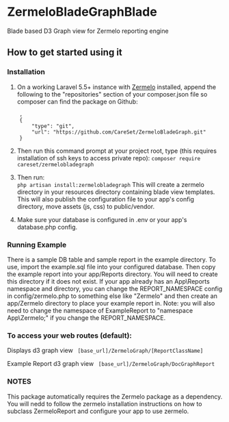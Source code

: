 # ZermeloBladeGraphBlade
Blade based D3 Graph view for Zermelo reporting engine

How to get started using it
-------------------------

### Installation
1. On a working Laravel 5.5+ instance with [Zermelo](https://github.com/CareSet/Zermelo) installed, append the following
to the "repositories" section of your composer.json file so composer can find the package on Github:
```
    , 
    {
        "type": "git",
        "url": "https://github.com/CareSet/ZermeloBladeGraph.git"
    }
```        
2. Then run this command prompt at your project root, type (this requires installation of ssh keys to access private repo):
    `composer require careset/zermelobladegraph`
    
3. Then run:   
    `php artisan install:zermelobladegraph`
This will create a zermelo directory in your resources directory containing blade view templates. 
This will also publish the configuration file to your app's config directory, move assets (js, css) to public/vendor. 
 
4. Make sure your database is configured in .env or your app's database.php config. 

### Running Example
There is a sample DB table and sample report in the example directory. To use, import the example.sql file into your 
configured database. Then copy the example report into your app/Reports directory. You will need to create this 
directory if it does not exist. If your app already has an App\Reports namespace and directory, you can change the 
REPORT_NAMESPACE config in config/zermelo.php to something else like "Zermelo" and then create an app/Zermelo directory 
to place your example report in. Note: you will also need to change the namespace of ExampleReport to "namespace 
App\Zermelo;" if you change the REPORT_NAMESPACE.

### To access your web routes (default):

Displays d3 graph view
``` [base_url]/ZermeloGraph/[ReportClassName]```

Example Report d3 graph view
``` [base_url]/ZermeloGraph/DocGraphReport```

### NOTES
This package automatically requires the Zermelo package as a dependency. You will nedd to follow the zermelo
installation instructions on how to subclass ZermeloReport and configure your app to use zermelo.
